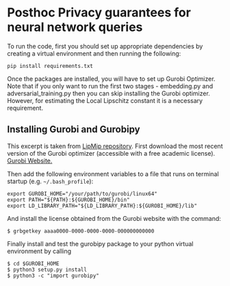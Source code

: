 # Posthoc Privacy guarantees for neural network queries
To run the code, first you should set up appropriate dependencies by creating a virtual environment and then running the following:
```
pip install requirements.txt
```
Once the packages are installed, you will have to set up Gurobi Optimizer. Note that if you only want to run the first two stages - embedding.py and adversarial_training.py then you can skip installing the Gurobi optimizer. However, for estimating the Local Lipschitz constant it is a necessary requirement.

## Installing Gurobi and Gurobipy
This excerpt is taken from [LipMip repository](https://github.com/revbucket/lipMIP). First download the most recent version of the Gurobi optimizer (accessible with a free academic license). [Gurobi Website.](https://www.gurobi.com/downloads/gurobi-optimizer-eula/)

Then add the following environment variables to a file that runs on terminal startup (e.g. `~/.bash_profile`):
```
export GUROBI_HOME="/your/path/to/gurobi/linux64"
export PATH="${PATH}:${GUROBI_HOME}/bin"
export LD_LIBRARY_PATH="${LD_LIBRARY_PATH}:${GUROBI_HOME}/lib"
```

And install the license obtained from the Gurobi website with the command:
```
$ grbgetkey aaaa0000-0000-0000-0000-000000000000
```

Finally install and test the gurobipy package to your python virtual environment by calling 
```
$ cd $GUROBI_HOME
$ python3 setup.py install 
$ python3 -c "import gurobipy"
```